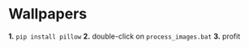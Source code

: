 # Wallpapers

**1.** `pip install pillow`
**2.** double-click on `process_images.bat`
**3.** profit
